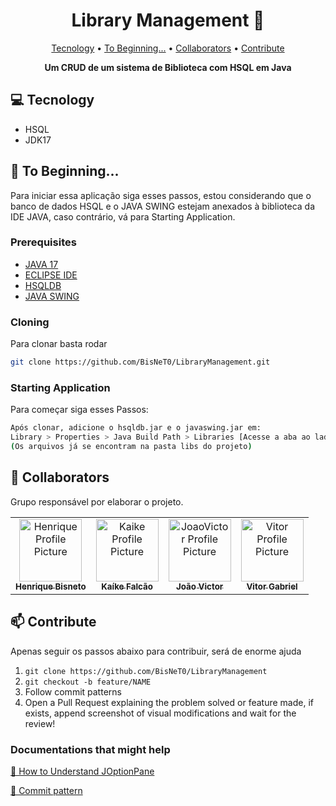 <h1 align="center" style="font-weight: bold;">Library Management 📖</h1>

<p align="center">
 <a href="#tech">Tecnology</a> • 
 <a href="#started">To Beginning...</a> •</a>
 <a href="#colab">Collaborators</a> •
 <a href="#contribute">Contribute</a>
</p>

<p align="center">
    <b>Um CRUD de um sistema de Biblioteca com HSQL em Java </b>
</p>

<h2 id="technologies">💻 Tecnology</h2>

- HSQL
- JDK17

<h2 id="started">🚀 To Beginning...</h2>

Para iniciar essa aplicação siga esses passos, estou considerando que o banco de dados HSQL e o JAVA SWING estejam anexados à biblioteca da IDE JAVA, caso contrário, vá para Starting Application.

<h3>Prerequisites</h3>


- [JAVA 17](https://www.oracle.com/java/technologies/javase/jdk17-archive-downloads.html)
- [ECLIPSE IDE](https://eclipseide.org/)
- [HSQLDB](https://sourceforge.net/projects/hsqldb/files/hsqldb/hsqldb_2_7/)
- [JAVA SWING](https://jar-download.com/?search_box=java%20swing)

<h3>Cloning</h3>

Para clonar basta rodar

```bash
git clone https://github.com/BisNeT0/LibraryManagement.git
```

<h3>Starting Application </h3>

Para começar siga esses Passos:

```bash
Após clonar, adicione o hsqldb.jar e o javaswing.jar em:
Library > Properties > Java Build Path > Libraries [Acesse a aba ao lado] > Add External JARs...
(Os arquivos já se encontram na pasta libs do projeto)
```

<h2 id="colab">🤝 Collaborators</h2>

Grupo responsável por elaborar o projeto.

<table>
  <tr>
    <td align="center">
      <a href="https://github.com/BisNeT0">
        <img src="https://avatars.githubusercontent.com/u/111530921?v=4" width="100px;" alt="Henrique Profile Picture"/><br>
        <sub>
          <b>Henrique Bisneto</b>
        </sub>
      </a>
    </td>
    </td>
    <td align="center">
      <a href="https://github.com/LimeHawk">
        <img src="https://avatars.githubusercontent.com/u/96706378?s=400&u=c9ec291bbbb7ff2f92b39ba6350b6eb6894e7036&v=4" width="100px;" alt="Kaike Profile Picture"/><br>
        <sub>
          <b>Kaíke Falcão</b>
        </sub>
      </a>
    </td>
    <td align="center">
      <a href="https://github.com/imtakezo">
        <img src="https://avatars.githubusercontent.com/u/62066012?v=4" width="100px;" alt="JoaoVictor Profile Picture"/><br>
        <sub>
          <b>João Victor</b>
        </sub>
      </a>
    </td>
    <td align="center">
      <a href="https://github.com/vShipa">
        <img src="https://avatars.githubusercontent.com/u/135391335?v=4" width="100px;" alt="Vitor Profile Picture"/><br>
        <sub>
          <b>Vitor Gabriel</b>
        </sub>
      </a>
    </td>
    
    
  </tr>
</table>



<h2 id="contribute">📫 Contribute</h2>

Apenas seguir os passos abaixo para contribuir, será de enorme ajuda

1. `git clone https://github.com/BisNeT0/LibraryManagement`
2. `git checkout -b feature/NAME`
3. Follow commit patterns
4. Open a Pull Request explaining the problem solved or feature made, if exists, append screenshot of visual modifications and wait for the review!

<h3>Documentations that might help</h3>

[📝 How to Understand JOptionPane](https://docs.oracle.com/javase/8/docs/api/javax/swing/JOptionPane.html)

[💾 Commit pattern](https://gist.github.com/joshbuchea/6f47e86d2510bce28f8e7f42ae84c716)
